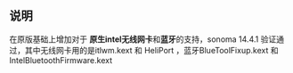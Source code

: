 ## 说明
在原版基础上增加对于 **原生intel无线网卡**和**蓝牙**的支持，sonoma 14.4.1 验证通过，其中无线网卡用的是itlwm.kext 和 HeliPort ，蓝牙BlueToolFixup.kext 和 IntelBluetoothFirmware.kext
 
